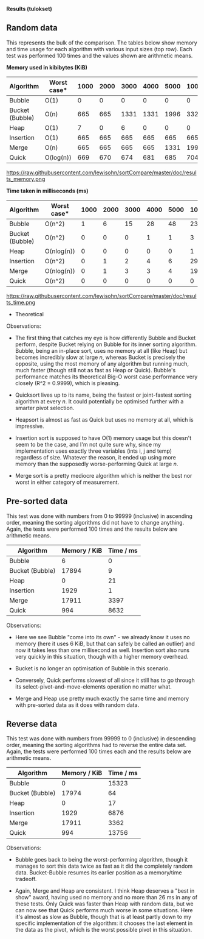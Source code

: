 **Results (tulokset)**

Random data
------------

This represents the bulk of the comparison. The tables below show memory and time usage for each algorithm with various input sizes (top row). Each test was performed 100 times and the values shown are arithmetic means.

**Memory used in kibibytes (KiB)**

| Algorithm       | Worst case* | 1000 | 2000 | 3000 | 4000 | 5000 | 10000 | 20000 | 30000 | 40000 | 50000 | 100000 |
|-----------------|-------------|------|------|------|------|------|-------|-------|-------|-------|-------|--------|
| Bubble          | O(1)        | 0    | 0    | 0    | 0    | 0    | 0     | 0     | 0     | 0     | 0     | 0      |
| Bucket (Bubble) | O(n)        | 665  | 665  | 1331 | 1331 | 1996 | 3328  | 6656  | 9321  | 12646 | 15975 | 30773  |
| Heap            | O(1)        | 7    | 0    | 6    | 0    | 0    | 0     | 0     | 0     | 0     | 0     | 0      |
| Insertion       | O(1)        | 665  | 665  | 665  | 665  | 665  | 665   | 665   | 665   | 665   | 1331  | 1956   |
| Merge           | O(n)        | 665  | 665  | 665  | 665  | 1331 | 1997  | 3432  | 5034  | 6375  | 8910  | 17883  |
| Quick           | O(log(n))   | 669  | 670  | 674  | 681  | 685  | 704   | 743   | 782   | 821   | 860   | 994    |

https://raw.githubusercontent.com/lewisohn/sortCompare/master/doc/results_memory.png

**Time taken in milliseconds (ms)**

| Algorithm       | Worst case* | 1000 | 2000 | 3000 | 4000 | 5000 | 10000 | 20000 | 30000 | 40000 | 50000 | 100000 |
|-----------------|-------------|------|------|------|------|------|-------|-------|-------|-------|-------|--------|
| Bubble          | O(n^2)      | 1    | 6    | 15   | 28   | 48   | 234   | 1122  | 2718  | 5052  | 8264  | 35057  |
| Bucket (Bubble) | O(n^2)      | 0    | 0    | 0    | 1    | 1    | 3     | 8     | 13    | 20    | 28    | 81     |
| Heap            | O(nlog(n))  | 0    | 0    | 0    | 0    | 0    | 1     | 3     | 5     | 8     | 10    | 26     |
| Insertion       | O(n^2)      | 0    | 1    | 2    | 4    | 6    | 29    | 130   | 335   | 643   | 1037  | 5639   |
| Merge           | O(nlog(n))  | 0    | 1    | 3    | 3    | 4    | 19    | 73    | 221   | 287   | 801   | 3361   |
| Quick           | O(n^2)      | 0    | 0    | 0    | 0    | 0    | 0     | 2     | 3     | 4     | 6     | 12     |

https://raw.githubusercontent.com/lewisohn/sortCompare/master/doc/results_time.png

* Theoretical

Observations:

- The first thing that catches my eye is how differently Bubble and Bucket perform, despite Bucket relying on Bubble for its inner sorting algorithm. Bubble, being an in-place sort, uses no memory at all (like Heap) but becomes incredibly slow at large *n*, whereas Bucket is precisely the opposite, using the most memory of any algorithm but running much, much faster (though still not as fast as Heap or Quick). Bubble's performance matches its theoretical Big-O worst case performance very closely (R^2 = 0.9999), which is pleasing.

- Quicksort lives up to its name, being the fastest or joint-fastest sorting algorithm at every *n*. It could potentially be optimised further with a smarter pivot selection.

- Heapsort is almost as fast as Quick but uses no memory at all, which is impressive.

- Insertion sort is supposed to have O(1) memory usage but this doesn't seem to be the case, and I'm not quite sure why, since my implementation uses exactly three variables (ints i, j and temp) regardless of size. Whatever the reason, it ended up using more memory than the supposedly worse-performing Quick at large *n*.

- Merge sort is a pretty mediocre algorithm which is neither the best nor worst in either category of measurement.


Pre-sorted data
---------------

This test was done with numbers from 0 to 99999 (inclusive) in ascending order, meaning the sorting algorithms did not have to change anything. Again, the tests were performed 100 times and the results below are arithmetic means.

| Algorithm       | Memory / KiB | Time / ms |
|-----------------|--------------|-----------|
| Bubble          | 6            | 0         |
| Bucket (Bubble) | 17894        | 9         |
| Heap            | 0            | 21        |
| Insertion       | 1929         | 1         |
| Merge           | 17911        | 3397      |
| Quick           | 994          | 8632      |

Observations:

- Here we see Bubble "come into its own" - we already know it uses no memory (here it uses 6 KiB, but that can safely be called an outlier) and now it takes less than one millisecond as well. Insertion sort also runs very quickly in this situation, though with a higher memory overhead.

- Bucket is no longer an optimisation of Bubble in this scenario.

- Conversely, Quick performs slowest of all since it still has to go through its select-pivot-and-move-elements operation no matter what.

- Merge and Heap use pretty much exactly the same time and memory with pre-sorted data as it does with random data.

Reverse data
------------
This test was done with numbers from 99999 to 0 (inclusive) in descending order, meaning the sorting algorithms had to reverse the entire data set. Again, the tests were performed 100 times each and the results below are arithmetic means.

| Algorithm       | Memory / KiB | Time / ms |
|-----------------|--------------|-----------|
| Bubble          | 0            | 15323     |
| Bucket (Bubble) | 17974        | 64        |
| Heap            | 0            | 17        |
| Insertion       | 1929         | 6876      |
| Merge           | 17911        | 3362      |
| Quick           | 994          | 13756     |

Observations:

- Bubble goes back to being the worst-performing algorithm, though it manages to sort this data twice as fast as it did the completely random data. Bucket-Bubble resumes its earlier position as a memory/time tradeoff.

- Again, Merge and Heap are consistent. I think Heap deserves a "best in show" award, having used no memory and no more than 26 ms in any of these tests. Only Quick was faster than Heap with random data, but we can now see that Quick performs much worse in some situations. Here it's almost as slow as Bubble, though that is at least partly down to my specific implementation of the algorithm: it chooses the last element in the data as the pivot, which is the worst possible pivot in this situation.
